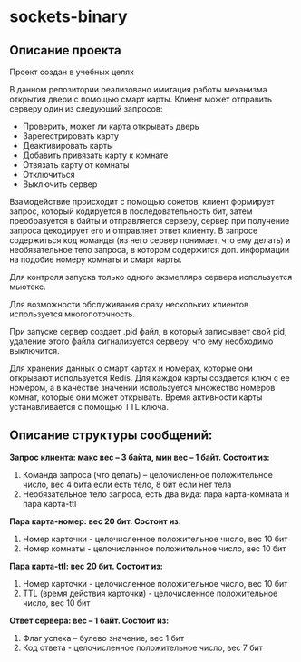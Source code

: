 # sockets-binary

## Описание проекта

Проект создан в учебных целях

В данном репозитории реализовано имитация работы механизма открытия двери с помощью смарт карты. Клиент может отправить серверу один из следующий запросов:
- Проверить, может ли карта открывать дверь
- Зарегестрировать карту
- Деактивировать карты
- Добавить привязать карту к комнате
- Отвязать карту от комнаты
- Отключиться
- Выключить сервер

Взамодействие происходит с помощью сокетов, клиент формирует запрос, который кодируется в последовательность бит, затем преобразуется в байты и отправляется серверу, сервер при получение запроса декодирует его и отправляет ответ клиенту. В запросе содержиться код команды (из него сервер понимает, что ему делать) и необязательное тело запроса, в котором содержится доп. информации на подобие номеру комнаты и смарт карты.

Для контроля запуска только одного экзмепляра сервера используется мьютекс.

Для возможности обслуживания сразу нескольких клиентов используется многопоточность.

При запуске сервер создает .pid файл, в который записывает свой pid, удаление этого файла сигнализуется серверу, что ему необходимо выключится.

Для хранения данных о смарт картах и номерах, которые они открывают используется Redis. Для каждой карты создается ключ с ее номером, а в качестве значений используется множество номеров комнат, которые они может открывать. Время активности карты устанавливается с помощью TTL ключа.

## Описание структуры сообщений:

**Запрос клиента: макс вес – 3 байта, мин вес – 1 байт. Состоит из:**
1)  Команда запроса (что делать) – целочисленное положительное число, вес 4 бита если есть тело, 8 бит если нет тела
2)  Необязательное тело запроса, есть два вида: пара карта-комната и пара карта-ttl

**Пара карта-номер: вес 20 бит. Состоит из:**
1)  Номер карточки - целочисленное положительное число, вес 10 бит
2)  Номер комнаты -  целочисленное положительное число, вес 10 бит

**Пара карта-ttl: вес 20 бит. Состоит из:**
1)  Номер карточки - целочисленное положительное число, вес 10 бит
2)  TTL (время действия карточки) - целочисленное положительное число, вес 10 бит

**Ответ сервера: вес – 1 байт. Состоит из:**
1)  Флаг успеха – булево значение, вес 1 бит
2)  Код ответа - целочисленное положительное число, вес 7 бит